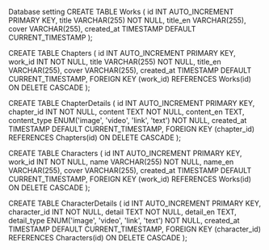 Database setting
CREATE TABLE Works (
    id INT AUTO_INCREMENT PRIMARY KEY,
    title VARCHAR(255) NOT NULL,
    title_en VARCHAR(255),
    cover VARCHAR(255),
    created_at TIMESTAMP DEFAULT CURRENT_TIMESTAMP
);

CREATE TABLE Chapters (
    id INT AUTO_INCREMENT PRIMARY KEY,
    work_id INT NOT NULL,
    title VARCHAR(255) NOT NULL,
    title_en VARCHAR(255),
    cover VARCHAR(255),
    created_at TIMESTAMP DEFAULT CURRENT_TIMESTAMP,
    FOREIGN KEY (work_id) REFERENCES Works(id) ON DELETE CASCADE
);

CREATE TABLE ChapterDetails (
    id INT AUTO_INCREMENT PRIMARY KEY,
    chapter_id INT NOT NULL,
    content TEXT NOT NULL,
    content_en TEXT,
    content_type ENUM('image', 'video', 'link', 'text') NOT NULL,
    created_at TIMESTAMP DEFAULT CURRENT_TIMESTAMP,
    FOREIGN KEY (chapter_id) REFERENCES Chapters(id) ON DELETE CASCADE
);

CREATE TABLE Characters (
    id INT AUTO_INCREMENT PRIMARY KEY,
    work_id INT NOT NULL,
    name VARCHAR(255) NOT NULL,
    name_en VARCHAR(255),
    cover VARCHAR(255),
    created_at TIMESTAMP DEFAULT CURRENT_TIMESTAMP,
    FOREIGN KEY (work_id) REFERENCES Works(id) ON DELETE CASCADE
);

CREATE TABLE CharacterDetails (
    id INT AUTO_INCREMENT PRIMARY KEY,
    character_id INT NOT NULL,
    detail TEXT NOT NULL,
    detail_en TEXT,
    detail_type ENUM('image', 'video', 'link', 'text') NOT NULL,
    created_at TIMESTAMP DEFAULT CURRENT_TIMESTAMP,
    FOREIGN KEY (character_id) REFERENCES Characters(id) ON DELETE CASCADE
);
